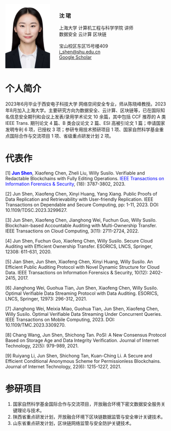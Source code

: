 <div style="display: flex;">
    <div style="flex: 1;">
        <img src="img/个人头像.jpg" width="140" height="200" alt="error">
    </div>
    <div style="flex: 2;">
        <h3>沈 珺</h3>
        上海大学 计算机工程与科学学院 讲师<br>
        数据安全 云计算 区块链<br><br>
        宝山校区东区15号楼409<br>
        <a href="mailto:j_shen@shu.edu.cn">j_shen@shu.edu.cn</a><br>
        <a href="https://scholar.google.com/citations?hl=en&user=K5lJ05sAAAAJ">Google Scholar</a>
    </div>
</div>


个人简介
======
2023年6月毕业于西安电子科技大学 网络空间安全专业，师从陈晓峰教授。2023年8月加入上海大学。主要研究方向为数据安全、云计算、区块链等，已在国际知名信息安全期刊和会议上发表/录用学术论文 10 余篇，其中包括 CCF 推荐的 A 类 IEEE Trans. 期刊论文 4 篇、B 类会议论文 2 篇、ESI 高被引论文 1 篇；申请国家发明专利 6 项，已授权 3 项；参研专用技术预研项目 1 项、国家自然科学基金重点国际合作与交流项目 1 项、省级重点研发计划 2 项。

代表作
======
<div>
    <p>[1] <span style="font-weight: bold; color: blue;">Jun Shen</span>, Xiaofeng Chen, Zheli Liu, Willy Susilo. Verifiable and Redactable Blockchains with Fully Editing Operations. <span style="color: blue;">IEEE Transactions on Information Forensics & Security</span>, (18): 3787-3802, 2023.  
    <p>[2] Jun Shen, Xiaofeng Chen, Xinyi Huang, Yang Xiang. Public Proofs of Data Replication and Retrievability with User-friendly Replication. IEEE Transactions on Dependable and Secure Computing, pp: 1-11, 2023. DOI: 10.1109/TDSC.2023.3299627.  
    <p>[3] Jun Shen, Xiaofeng Chen, Jianghong Wei, Fuchun Guo, Willy Susilo. Blockchain-based Accountable Auditing with Multi-Ownership Transfer. IEEE Transactions on Cloud Computing, 3(11): 2711-2724, 2022.  
    <p>[4] Jun Shen, Fuchun Guo, Xiaofeng Chen, Willy Susilo. Secure Cloud Auditing with Efficient Ownership Transfer. ESORICS, LNCS, Springer, 12308: 611-631, 2020.  
    <p>[5] Jian Shen, Jun Shen, Xiaofeng Chen, Xinyi Huang, Willy Susilo. An Efficient Public Auditing Protocol with Novel Dynamic Structure for Cloud Data. IEEE Transactions on Information Forensics & Security, 10(12): 2402-2415, 2017.  
    <p>[6] Jianghong Wei, Guohua Tian, Jun Shen, Xiaofeng Chen, Willy Susilo. Optimal Verifiable Data Streaming Protocol with Data Auditing. ESORICS, LNCS, Springer, 12973: 296-312, 2021.  
    <p>[7] Jianghong Wei, Meixia Miao, Guohua Tian, Jun Shen, Xiaofeng Chen, Willy Susilo. Optimal Verifiable Data Streaming Under Concurrent Queries. IEEE Transactions on Mobile Computing, 2023. DOI: 10.1109/TMC.2023.3309270.  
    <p>[8] Chang Wang, Jun Shen, Shichong Tan. PoSI: A New Consensus Protocol Based on Storage Age and Data Integrity Verification. Journal of Internet Technology, 22(5): 979-989, 2021.  
    <p>[9] Ruiyang Li, Jun Shen, Shichong Tan, Kuan-Ching Li. A Secure and Efficient Conditional Anonymous Scheme for Permissionless Blockchains. Journal of Internet Technology, 22(6): 1215-1227, 2021.
</div>


参研项目
======
1. 国家自然科学基金国际合作与交流项目，开放融合环境下密文数据安全服务关键理论与技术。
2. 陕西省重点研发计划，开放融合环境下区块链数据监管与安全审计关键技术。
3. 山东省重点研发计划，区块链网络监管与安全防护关键技术。




